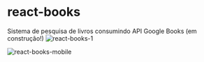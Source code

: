 # react-books
Sistema de pesquisa de livros consumindo API Google Books (em construção!)
![react-books-1](https://user-images.githubusercontent.com/40327303/119076499-0d70e680-b9c9-11eb-98b4-63d19000d7a9.PNG)

![react-books-mobile](https://user-images.githubusercontent.com/40327303/119077530-cbe13b00-b9ca-11eb-9c61-8cd725a1a64e.png)